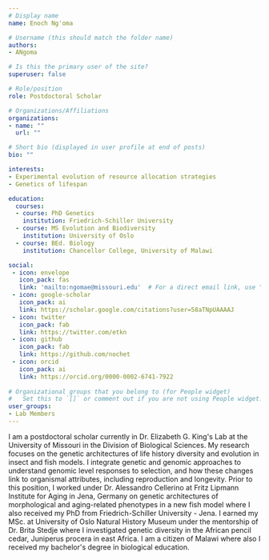 ```yaml
---
# Display name
name: Enoch Ng'oma

# Username (this should match the folder name)
authors:
- ANgoma

# Is this the primary user of the site?
superuser: false

# Role/position
role: Postdoctoral Scholar

# Organizations/Affiliations
organizations:
- name: ""
  url: ""

# Short bio (displayed in user profile at end of posts)
bio: ""

interests:
- Experimental evolution of resource allocation strategies
- Genetics of lifespan

education:
  courses:
  - course: PhD Genetics
    institution: Friedrich-Schiller University
  - course: MS Evolution and Biodiversity
    institution: University of Oslo
  - course: BEd. Biology
    institution: Chancellor College, University of Malawi 

social:
 - icon: envelope
   icon_pack: fas
   link: 'mailto:ngomae@missouri.edu'  # For a direct email link, use "mailto:test@example.org".
 - icon: google-scholar
   icon_pack: ai
   link: https://scholar.google.com/citations?user=58aTNpUAAAAJ
 - icon: twitter
   icon_pack: fab
   link: https://twitter.com/etkn
 - icon: github
   icon_pack: fab
   link: https://github.com/nochet
 - icon: orcid
   icon_pack: ai
   link: https://orcid.org/0000-0002-6741-7922
   
# Organizational groups that you belong to (for People widget)
#   Set this to `[]` or comment out if you are not using People widget.
user_groups:
- Lab Members
---
```


I am a postdoctoral scholar currently in Dr. Elizabeth G. King's Lab at the University of Missouri in the Division of Biological Sciences. My research focuses on the genetic architectures of life history diversity and evolution in insect and fish models. I integrate genetic and genomic approaches to understand genomic level responses to selection, and how these changes link to organismal attributes, including reproduction and longevity. Prior to this position, I worked under Dr. Alessandro Cellerino at Fritz Lipmann Institute for Aging in Jena, Germany on genetic architectures of morphological and aging-related phenotypes in a new fish model where I also received my PhD from Friedrich-Schiller University - Jena. I earned my MSc. at University of Oslo Natural History Museum under the mentorship of Dr. Brita Stedje where I investigated genetic diversity in the African pencil cedar, Juniperus procera in east Africa. I am a citizen of Malawi where also I received my bachelor's degree in biological education.
